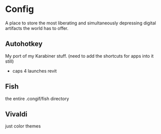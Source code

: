 # Config
A place to store the most liberating and simultaneously depressing digital artifacts the world has to offer.

## Autohotkey
My port of my Karabiner stuff. (need to add the shortcuts for apps into it still)
- caps 4 launches revit
## Fish
the entire .congif/fish directory

## Vivaldi
just color themes
